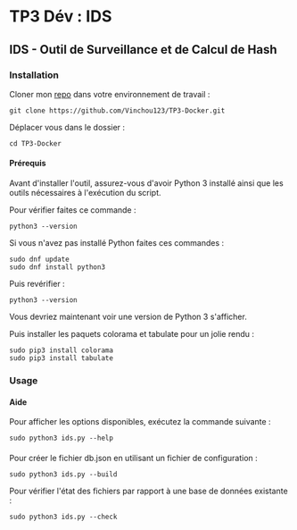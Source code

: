 # TP3 Dév : IDS

## IDS - Outil de Surveillance et de Calcul de Hash

### Installation

Cloner mon [repo](https://github.com/Vinchou123/TP3-Docker.git) dans votre environnement de travail :
```
git clone https://github.com/Vinchou123/TP3-Docker.git
```

Déplacer vous dans le dossier :
```
cd TP3-Docker
```


#### Prérequis

Avant d'installer l'outil, assurez-vous d'avoir Python 3 installé ainsi que les outils nécessaires à l'exécution du script.

Pour vérifier faites ce commande :

```
python3 --version
```

Si vous n'avez pas installé Python faites ces commandes : 
```
sudo dnf update
sudo dnf install python3
```

Puis revérifier : 
```
python3 --version
```
Vous devriez maintenant voir une version de Python 3 s'afficher.

Puis installer les paquets colorama et tabulate pour un jolie rendu : 
```
sudo pip3 install colorama
sudo pip3 install tabulate
```

### Usage

#### Aide

Pour afficher les options disponibles, exécutez la commande suivante :

```
sudo python3 ids.py --help
```
#### 
Pour créer le fichier db.json en utilisant un fichier de configuration :
```
sudo python3 ids.py --build
```

Pour vérifier l'état des fichiers par rapport à une base de données existante :
```
sudo python3 ids.py --check
```


